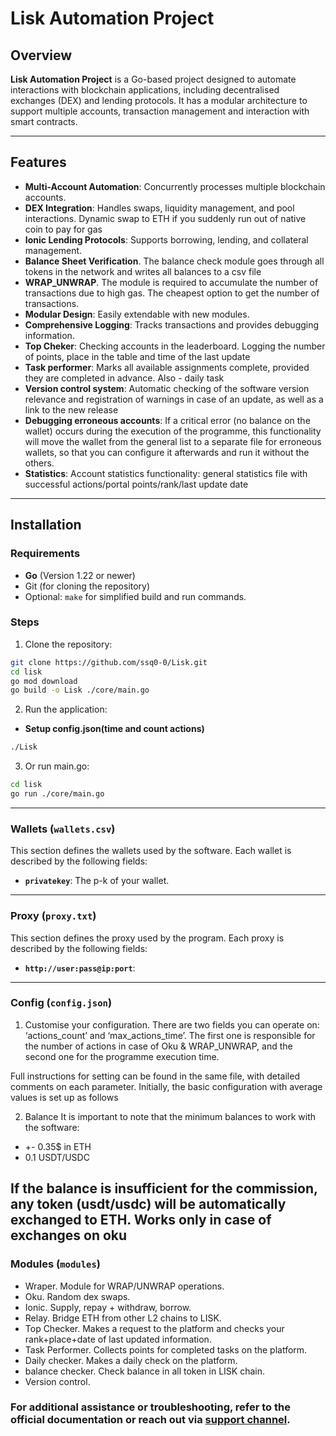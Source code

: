 # Lisk Automation Project

## Overview

**Lisk Automation Project** is a Go-based project designed to automate interactions with blockchain applications, including decentralised exchanges (DEX) and lending protocols. It has a modular architecture to support multiple accounts, transaction management and interaction with smart contracts.

---

## Features

- **Multi-Account Automation**: Concurrently processes multiple blockchain accounts.
- **DEX Integration**: Handles swaps, liquidity management, and pool interactions. Dynamic swap to ETH if you suddenly run out of native coin to pay for gas
- **Ionic Lending Protocols**: Supports borrowing, lending, and collateral management.
- **Balance Sheet Verification**. The balance check module goes through all tokens in the network and writes all balances to a csv file
- **WRAP_UNWRAP**. The module is required to accumulate the number of transactions due to high gas. The cheapest option to get the number of transactions.  
- **Modular Design**: Easily extendable with new modules.
- **Comprehensive Logging**: Tracks transactions and provides debugging information.
- **Top Cheker**: Checking accounts in the leaderboard. Logging the number of points, place in the table and time of the last update
- **Task performer**: Marks all available assignments complete, provided they are completed in advance. Also - daily task
- **Version control system**: Automatic checking of the software version relevance and registration of warnings in case of an update, as well as a link to the new release
- **Debugging erroneous accounts**: If a critical error (no balance on the wallet) occurs during the execution of the programme, this functionality will move the wallet from the general list to a separate file for erroneous wallets, so that you can configure it afterwards and run it without the others. 
- **Statistics**:  Account statistics functionality: general statistics file with successful actions/portal points/rank/last update date

---
## Installation

### Requirements

- **Go** (Version 1.22 or newer)
- Git (for cloning the repository)
- Optional: `make` for simplified build and run commands.

### Steps

1. Clone the repository:
```bash
git clone https://github.com/ssq0-0/Lisk.git
cd lisk
go mod download
go build -o Lisk ./core/main.go   
```
2. Run the application:
- **Setup config.json(time and count actions)**

```bash
./Lisk
```

3. Or run main.go:
```bash
cd lisk
go run ./core/main.go
```
---

### Wallets (`wallets.csv`)

This section defines the wallets used by the software. Each wallet is described by the following fields:

- **`privatekey`**: The p-k of your wallet.
---
### Proxy (`proxy.txt`)

This section defines the proxy used by the program. Each proxy is described by the following fields:

- **`http://user:pass@ip:port`**:
---
### Config (`config.json`)

1. Customise your configuration. There are two fields you can operate on: ‘actions_count’ and ‘max_actions_time’. The first one is responsible for the number of actions in case of Oku & WRAP_UNWRAP, and the second one for the programme execution time. 

Full instructions for setting can be found in the same file, with detailed comments on each parameter. Initially, the basic configuration with average values is set up as follows

2. Balance
It is important to note that the minimum balances to work with the software: 
- +- 0.35$ in ETH
- 0.1 USDT/USDC

**If the balance is insufficient for the commission, any token (usdt/usdc) will be automatically exchanged to ETH. Works only in case of exchanges on oku**
---

### Modules (`modules`)

- Wraper. Module for WRAP/UNWRAP operations. 
- Oku. Random dex swaps.
- Ionic. Supply, repay + withdraw, borrow.
- Relay. Bridge ETH from other L2 chains to LISK.
- Top Checker. Makes a request to the platform and checks your rank+place+date of last updated information.
- Task Performer. Collects points for completed tasks on the platform.
- Daily checker. Makes a daily check on the platform.
- balance checker. Check balance in all token in LISK chain.
- Version control.

### For additional assistance or troubleshooting, refer to the official documentation or reach out via [support channel](https://t.me/cheifssq).
